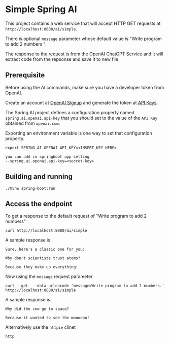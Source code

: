 # Simple Spring AI

This project contains a web service that will accept HTTP GET requests at
`http://localhost:8080/ai/simple`.

There is optional `message` parameter whose default value is "Write program to add 2 numbers ".

The response to the request is from the OpenAI ChatGPT Service
and it will extract code from the repsonse and save it to new file 

## Prerequisite

Before using the AI commands, make sure you have a developer token from OpenAI.

Create an account at [OpenAI Signup](https://platform.openai.com/signup) and generate the token at [API Keys](https://platform.openai.com/account/api-keys).

The Spring AI project defines a configuration property named `spring.ai.openai.api-key` that you should set to the value of the `API Key` obtained from `openai.com`.

Exporting an environment variable is one way to set that configuration property.
```shell
export SPRING_AI_OPENAI_API_KEY=<INSERT KEY HERE>
```
```
you can add in springboot app setting
--spring.ai.openai.api-key=<secret-key>
```
## Building and running

```
./mvnw spring-boot:run
```

## Access the endpoint

To get a response to the default request of "Write program to add 2 numbers"

```shell 
curl http://localhost:8080/ai/simple
```

A sample response is 

```text
Sure, here's a classic one for you:

Why don't scientists trust atoms?

Because they make up everything!
```

Now using the `message` request parameter
```shell
curl --get  --data-urlencode 'message=Write program to add 2 numbers.' http://localhost:8080/ai/simple 
```

A sample response is

```text
Why did the cow go to space?

Because it wanted to see the mooooon!
```

Alternatively use the `httpie` clinet
```shell
http 
```

